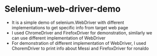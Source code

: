 # Selenium-web-driver-demo

* It is a simple demo of selenium.WebDriver with different implementations to get specific info from target web page
* I used ChromeDriver and FirefoxDriver for demonstration, similarly we can use different implementation of WebDriver
* For demonstration of different implementation of WebDriver, I used ChoremDriver to print info about Messi and FirefoxDriver for ronaldo
